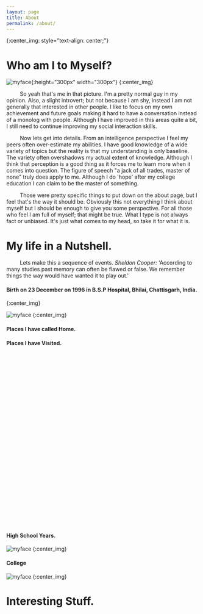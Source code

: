 ```yaml
---
layout: page
title: About
permalink: /about/
---
```


{:center_img: style="text-align: center;"}

# Who am I to Myself?

![myface](https://scontent-ort2-1.xx.fbcdn.net/v/t1.0-9/12063434_10204282048726475_7634428386806909401_n.jpg?oh=3b2305e57e939415540849b0c7d3758a&oe=5AB2B525 "Thanks Facebook, for hosting pictures."){:height="300px" width="300px"}
{:center_img}

&nbsp;&nbsp;&nbsp;&nbsp;&nbsp;&nbsp;&nbsp;&nbsp;
So yeah that's me in that picture. I'm a pretty normal guy in my opinion. Also, a slight introvert; but not because I am shy, instead I am not generally that interested in other people. I like to focus on my own achievement and future goals making it hard to have a conversation instead of a monolog with people. Although I have improved in this areas quite a bit, I still need to continue improving my social interaction skills.

&nbsp;&nbsp;&nbsp;&nbsp;&nbsp;&nbsp;&nbsp;&nbsp;
Now lets get into details. From an intelligence perspective I feel my peers often over-estimate my abilities. I have good knowledge of a wide variety of topics but the reality is that my understanding is only baseline. The variety often overshadows my actual extent of knowledge. Although I think that perception is a good thing as it forces me to learn more when it comes into question. The figure of speech "a jack of all trades, master of none" truly does apply to me. Although I do 'hope' after my college education I can claim to be the master of something.

&nbsp;&nbsp;&nbsp;&nbsp;&nbsp;&nbsp;&nbsp;&nbsp;
Those were pretty specific things to put down on the about page, but I feel that's the way it should be. Obviously this not everything I think about myself but I should be enough to give you some perspective. For all those who feel I am full of myself; that might be true. What I type is not always fact or unbiased. It's just what comes to my head, so take it for what it is.

<!---

# Who am I to Others?

Family -> Mother

Friend -> Neha

Peer -> Nathan

Teacher -> Gustavo or Jeff

--->

# My life in a Nutshell.

&nbsp;&nbsp;&nbsp;&nbsp;&nbsp;&nbsp;&nbsp;&nbsp;
Lets make this a sequence of events. *Sheldon Cooper:* 'According to many studies past memory can often be flawed or false. We remember things the way would have wanted it to play out.'

#### Birth on 23 December on 1996 in B.S.P Hospital, Bhilai, Chattisgarh, India.
{:center_img}

![myface](https://scontent-ort2-1.xx.fbcdn.net/v/t1.0-9/10845965_10202615536784718_25816546873617145_n.jpg?oh=b55c254e545b8ebb9bdb46b149613b8f&oe=5AC21EDF "Thanks Facebook, for hosting pictures.")
{:center_img}

#### Places I have called Home.

#### Places I have Visited.

<!--- Import Scripts --->
<script src="https://www.amcharts.com/lib/3/ammap.js" type="text/javascript"></script>
<script src="https://www.amcharts.com/lib/3/maps/js/worldHigh.js" type="text/javascript"></script>
<script src="https://www.amcharts.com/lib/3/themes/dark.js" type="text/javascript"></script>

<!--- Create Division --->
<div id="mapdiv" style="width: 1000px; height: 450px;"></div>

<!--- Custom Script --->
<script type="text/javascript">
  // Object Def
  var map = AmCharts.makeChart("mapdiv",{

    // Map Settings
    type: "map",
    theme: "dark",
    projection: "eckert5",
    panEventsEnabled : true,
    backgroundColor : "#535364",
    backgroundAlpha : 1,
    zoomControl: {
      zoomControlEnabled : false
    },

    // Country Selection
    dataProvider : {
      map : "worldHigh",
      getAreasFromMap : true,
      areas : [
	       {"id": "FR", "showAsSelected": true},
	       {"id": "DE", "showAsSelected": true},
	       {"id": "IT", "showAsSelected": true},
	       {"id": "CH", "showAsSelected": true},
	       {"id": "GB", "showAsSelected": true},
	       {"id": "MX", "showAsSelected": true},
	       {"id": "US", "showAsSelected": true},
	       {"id": "EG", "showAsSelected": true},
	       {"id": "CN", "showAsSelected": true},
	       {"id": "IN", "showAsSelected": true},
	       {"id": "JO", "showAsSelected": true},
	       {"id": "KW", "showAsSelected": true},
	       {"id": "LB", "showAsSelected": true},
	       {"id": "NP", "showAsSelected": true},
	       {"id": "OM", "showAsSelected": true},
	       {"id": "QA", "showAsSelected": true},
	       {"id": "SG", "showAsSelected": true},
	       {"id": "SY", "showAsSelected": true},
	       {"id": "AE", "showAsSelected": true}
      ]
    },

    // Country Settings
    areasSettings : {
      autoZoom : true,
      color : "#B4B4B7",
      colorSolid : "#84ADE9",
      selectedColor : "#84ADE9",
      outlineColor : "#666666",
      rollOverColor : "#9EC2F7",
      rollOverOutlineColor : "#000000"
    }
  });
</script>

#### High School Years.

![myface](https://scontent-ort2-1.xx.fbcdn.net/v/t1.0-9/10626504_285696288291574_428361961027437700_n.jpg?oh=47f61d2b35ef8f257363293d1d71913e&oe=5AB07297 "Thanks Facebook, for hosting pictures.")
{:center_img}

#### College

![myface](https://scontent-ort2-1.xx.fbcdn.net/v/t1.0-9/14611071_10206292075055877_1205835522742700599_n.jpg?oh=c6d1e0562258667c82155667ad41890b&oe=5AB69096 "Thanks Facebook, for hosting pictures.")
{:center_img}

# Interesting Stuff.
